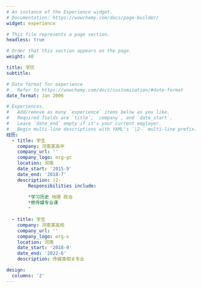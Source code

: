```yaml
---
# An instance of the Experience widget.
# Documentation: https://wowchemy.com/docs/page-builder/
widget: experience

# This file represents a page section.
headless: true

# Order that this section appears on the page.
weight: 40

title: 学历
subtitle:

# Date format for experience
#   Refer to https://wowchemy.com/docs/customization/#date-format
date_format: Jan 2006

# Experiences.
#   Add/remove as many `experience` items below as you like.
#   Required fields are `title`, `company`, and `date_start`.
#   Leave `date_end` empty if it's your current employer.
#   Begin multi-line descriptions with YAML's `|2-` multi-line prefix.
经历:
  - title: 学生
    company: 河南某高中
    company_url: ''
    company_logo: org-gc
    location: 河南
    date_start: '2015-9'
    date_end: '2018-7'
    description: |2-
        Responsibilities include:
        
        *学习历史 地理 政治
        *修传媒专业课
        * 

  - title: 学生
    company: 河南某高校
    company_url: ''
    company_logo: org-x
    location: 河南
    date_start: '2018-9'
    date_end: '2022-6'
    description: 传媒类相关专业

design:
  columns: '2'
---
```

